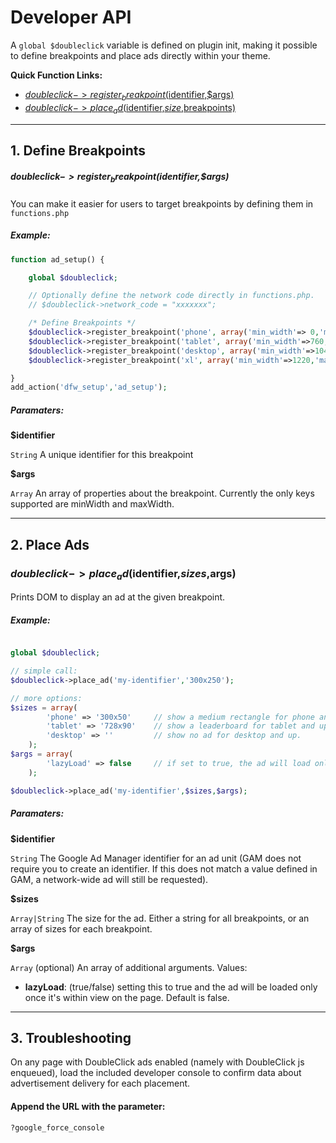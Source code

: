 # Developer API

A `global $doubleclick` variable is defined on plugin init, making it possible to define breakpoints
and place ads directly within your theme.

__Quick Function Links:__

 * [$doubleclick->register_breakpoint($identifier,$args)](#doubleclick-register_breakpointidentifierargs)
 * [$doubleclick->place_ad($identifier,$size,$breakpoints)](#doubleclick-place_adidentifiersizebreakpoints)

* * *

## 1. Define Breakpoints

##### $doubleclick->register_breakpoint($identifier,$args)

You can make it easier for users to target breakpoints by defining them in `functions.php`

##### Example:

```php
function ad_setup() {

	global $doubleclick;

	// Optionally define the network code directly in functions.php.
	// $doubleclick->network_code = "xxxxxxx";

	/* Define Breakpoints */
	$doubleclick->register_breakpoint('phone', array('min_width'=> 0,'max_width'=>720));
	$doubleclick->register_breakpoint('tablet', array('min_width'=>760,'max_width'=>1040));
	$doubleclick->register_breakpoint('desktop', array('min_width'=>1040,'max_width'=>1220));
	$doubleclick->register_breakpoint('xl', array('min_width'=>1220,'max_width'=>9999));

}
add_action('dfw_setup','ad_setup');
```

##### Paramaters:

__$identifier__

`String` A unique identifier for this breakpoint

__$args__

`Array` An array of properties about the breakpoint. Currently the only keys supported are minWidth and maxWidth.

* * *

## 2. Place Ads

### $doubleclick->place_ad($identifier,$sizes,$args)

Prints DOM to display an ad at the given breakpoint.

##### Example:

```php

global $doubleclick;

// simple call:
$doubleclick->place_ad('my-identifier','300x250');

// more options:
$sizes = array(
		'phone' => '300x50'		// show a medium rectangle for phone and up.
		'tablet' => '728x90'	// show a leaderboard for tablet and up.
		'desktop' => ''			// show no ad for desktop and up.
	);
$args = array(
		'lazyLoad' => false 	// if set to true, the ad will load only once its within view on screen.
	);

$doubleclick->place_ad('my-identifier',$sizes,$args);
```


##### Paramaters:

__$identifier__

`String` The Google Ad Manager identifier for an ad unit (GAM does not require you to create an identifier. If this does not match a value defined in GAM, a network-wide ad will still be requested).

__$sizes__

`Array|String` The size for the ad. Either a string for all breakpoints, or an array of sizes for each breakpoint.

__$args__

`Array` (optional) An array of additional arguments. Values:

 - __lazyLoad__: (true/false) setting this to true and the ad will be loaded only once it's within view on the page. Default is false.

* * *

## 3. Troubleshooting

On any page with DoubleClick ads enabled (namely with DoubleClick js enqueued), load the included developer console to confirm data about advertisement delivery for each placement.

#### Append the URL with the parameter:
```
?google_force_console
```

